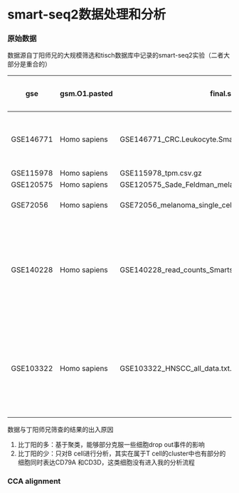 # smart-seq2数据处理和分析

### 原始数据

数据源自丁阳师兄的大规模筛选和tisch数据库中记录的smart-seq2实验（二者大部分是重合的）

| gse       | gsm.O1.pasted | final.single.file                                           | info | raw.all_cell | raw.TLB | raw.TLB.relaxed | raw.TLB.more.relaxed | organism_ch1.pasted | source_name_ch1.pasted            | smartseq | matrix    | all_cell | B cell | TLB  | clustering | 之前的结果 | note                                                         |
| --------- | ------------- | ----------------------------------------------------------- | ---- | ------------ | ------- | --------------- | -------------------- | ------------------- | --------------------------------- | -------- | --------- | -------- | ------ | ---- | ---------- | ---------- | ------------------------------------------------------------ |
| GSE146771 | Homo sapiens  | GSE146771_CRC.Leukocyte.Smart-seq2.TPM.txt.gz               | gsxc | 10468        | 174     | 617             | 617                  | Homo sapiens        | CD45+ and CD45- cells;CD45+ cells | TRUE     | TPM       | 10468    | 978    | 19   | √          | none       | TLB是plamsa表型，只考虑B cell聚类中的TLB                     |
| GSE115978 | Homo sapiens  | GSE115978_tpm.csv.gz                                        | gsxc | 7186         | 164     | 256             | 286                  | Homo sapiens        | melanoma tumor                    | TRUE     | TPM       | 7186     | 943    | 144  | √          | 84         |                                                              |
| GSE120575 | Homo sapiens  | GSE120575_Sade_Feldman_melanoma_single_cells_TPM_GEO.txt.gz | gsxc | 16292        | 104     | 413             | 413                  | Homo sapiens        | Melanoma single cell              | TRUE     | TPM       | 16292    | 1782   | 0    | ×          | 21         |                                                              |
| GSE72056  | Homo sapiens  | GSE72056_melanoma_single_cell_revised_v2.txt.gz             | gsxc | 4645         | 66      | 190             | 190                  | Homo sapiens        | human melanoma;melanoma tumor     | TRUE     | TPM       | 4645     | 602    | 83   | √          | 83         |                                                              |
| GSE140228 | Homo sapiens  | GSE140228_read_counts_Smartseq2.csv.gz                      | gsxc | 7074         | 109     | 151             | 560                  | Homo sapiens        | CD45+ cells                       | TRUE     | raw_count | 7074     | 1132   | 0    | ×          | none       | how to convert to TPM->tisch include raw data(finally use TISCH pre-processed data) |
| GSE103322 | Homo sapiens  | GSE103322_HNSCC_all_data.txt.gz                             | gsxc |              |         |                 |                      | Homo sapiens        | HNSCC tumor                       | TRUE     | TPM       | 5092     | 205    | 32   | ？         | 没看       | 多次聚类后才出现（不表达CD79A,但是表达MS4A1），singleR注释更偏向CLP |

数据与丁阳师兄筛查的结果的出入原因

1. 比丁阳的多：基于聚类，能够部分克服一些细胞drop out事件的影响
2. 比丁阳的少：只对B cell进行分析，其实在属于T cell的cluster中也有部分的细胞同时表达CD79A 和CD3D，这类细胞没有进入我的分析流程

### CCA alignment